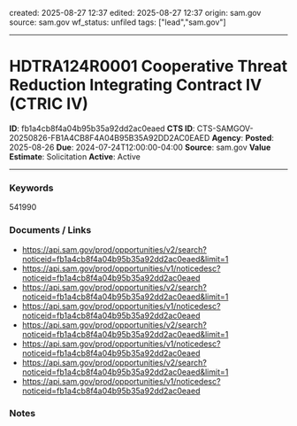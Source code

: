created: 2025-08-27 12:37
edited: 2025-08-27 12:37
origin: sam.gov
source: sam.gov
wf_status: unfiled
tags: ["lead","sam.gov"]

---

# HDTRA124R0001 Cooperative Threat Reduction Integrating Contract IV (CTRIC IV)

**ID**: fb1a4cb8f4a04b95b35a92dd2ac0eaed
**CTS ID**: CTS-SAMGOV-20250826-FB1A4CB8F4A04B95B35A92DD2AC0EAED
**Agency**: 
**Posted**: 2025-08-26
**Due**: 2024-07-24T12:00:00-04:00
**Source**: sam.gov
**Value Estimate**: Solicitation
**Active**: Active

---

### Keywords
541990

### Documents / Links
- <https://api.sam.gov/prod/opportunities/v2/search?noticeid=fb1a4cb8f4a04b95b35a92dd2ac0eaed&limit=1>
- <https://api.sam.gov/prod/opportunities/v1/noticedesc?noticeid=fb1a4cb8f4a04b95b35a92dd2ac0eaed>
- <https://api.sam.gov/prod/opportunities/v2/search?noticeid=fb1a4cb8f4a04b95b35a92dd2ac0eaed&limit=1>
- <https://api.sam.gov/prod/opportunities/v1/noticedesc?noticeid=fb1a4cb8f4a04b95b35a92dd2ac0eaed>
- <https://api.sam.gov/prod/opportunities/v2/search?noticeid=fb1a4cb8f4a04b95b35a92dd2ac0eaed&limit=1>
- <https://api.sam.gov/prod/opportunities/v1/noticedesc?noticeid=fb1a4cb8f4a04b95b35a92dd2ac0eaed>
- <https://api.sam.gov/prod/opportunities/v2/search?noticeid=fb1a4cb8f4a04b95b35a92dd2ac0eaed&limit=1>
- <https://api.sam.gov/prod/opportunities/v1/noticedesc?noticeid=fb1a4cb8f4a04b95b35a92dd2ac0eaed>

### Notes

